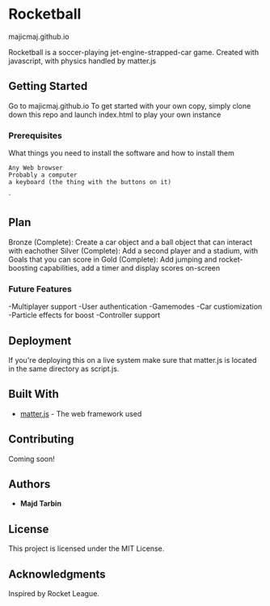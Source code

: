 # Rocketball

majicmaj.github.io

Rocketball is a soccer-playing jet-engine-strapped-car game. Created with javascript, with physics handled by matter.js

## Getting Started

Go to majicmaj.github.io 
To get started with your own copy, simply clone down this repo and launch index.html to play your own instance

### Prerequisites

What things you need to install the software and how to install them

```
Any Web browser
Probably a computer
a keyboard (the thing with the buttons on it)
```
`
## Plan
Bronze (Complete): Create a car object and a ball object that can interact with eachother
Silver (Complete): Add a second player and a stadium, with Goals that you can score in
Gold (Complete): Add jumping and rocket-boosting capabilities, add a timer and display scores on-screen

### Future Features
-Multiplayer support
-User authentication
-Gamemodes
-Car custiomization
-Particle effects for boost
-Controller support

## Deployment

If you're deploying this on a live system make sure that matter.js is located in the same directory as script.js.

## Built With

* [matter.js](http://brm.io/matter-js/index.html) - The web framework used

## Contributing

Coming soon!

## Authors

* **Majd Tarbin**

## License

This project is licensed under the MIT License.

## Acknowledgments

Inspired by Rocket League.
